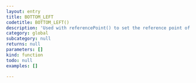 ```yaml
---
layout: entry
title: BOTTOM_LEFT
codetitle: BOTTOM_LEFT()
description: 'Used with referencePoint() to set the reference point of transformations to the bottom left of the page item.'
category: global
subcategory: null
returns: null
parameters: []
kind: function
todo: null
examples: []

---
```

